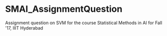 # SMAI_AssignmentQuestion
Assignment question on SVM for the course Statistical Methods in AI for Fall '17, IIIT Hyderabad
